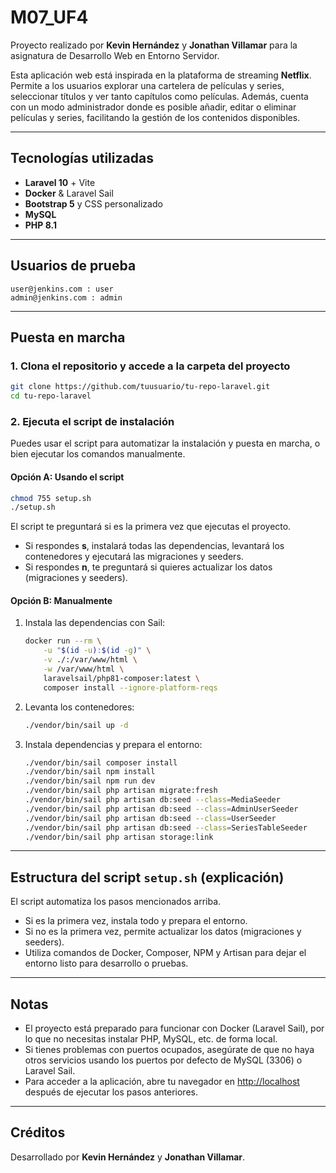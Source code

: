# M07_UF4

Proyecto realizado por **Kevin Hernández** y **Jonathan Villamar** para la asignatura de Desarrollo Web en Entorno
Servidor.

Esta aplicación web está inspirada en la plataforma de streaming **Netflix**. Permite a los usuarios explorar una
cartelera de películas y series, seleccionar títulos y ver tanto capítulos como películas. Además, cuenta con
un modo administrador donde es posible añadir, editar o eliminar películas y series, facilitando la gestión de los
contenidos disponibles.

---

## Tecnologías utilizadas

- **Laravel 10** + Vite
- **Docker** & Laravel Sail
- **Bootstrap 5** y CSS personalizado
- **MySQL**
- **PHP 8.1**

---

## Usuarios de prueba

```
user@jenkins.com : user
admin@jenkins.com : admin
```

---

## Puesta en marcha

### 1. Clona el repositorio y accede a la carpeta del proyecto

```bash
git clone https://github.com/tuusuario/tu-repo-laravel.git
cd tu-repo-laravel
```

### 2. Ejecuta el script de instalación

Puedes usar el script para automatizar la instalación y puesta en marcha, o bien ejecutar los comandos manualmente.

#### Opción A: Usando el script

```bash
chmod 755 setup.sh
./setup.sh
```

El script te preguntará si es la primera vez que ejecutas el proyecto.

- Si respondes **s**, instalará todas las dependencias, levantará los contenedores y ejecutará las migraciones y
  seeders.
- Si respondes **n**, te preguntará si quieres actualizar los datos (migraciones y seeders).

#### Opción B: Manualmente

1. Instala las dependencias con Sail:

    ```bash
    docker run --rm \
        -u "$(id -u):$(id -g)" \
        -v ./:/var/www/html \
        -w /var/www/html \
        laravelsail/php81-composer:latest \
        composer install --ignore-platform-reqs
    ```

2. Levanta los contenedores:

    ```bash
    ./vendor/bin/sail up -d
    ```

3. Instala dependencias y prepara el entorno:

    ```bash
    ./vendor/bin/sail composer install
    ./vendor/bin/sail npm install
    ./vendor/bin/sail npm run dev
    ./vendor/bin/sail php artisan migrate:fresh
    ./vendor/bin/sail php artisan db:seed --class=MediaSeeder
    ./vendor/bin/sail php artisan db:seed --class=AdminUserSeeder
    ./vendor/bin/sail php artisan db:seed --class=UserSeeder
    ./vendor/bin/sail php artisan db:seed --class=SeriesTableSeeder
    ./vendor/bin/sail php artisan storage:link
    ```

---

## Estructura del script `setup.sh` (explicación)

El script automatiza los pasos mencionados arriba.

- Si es la primera vez, instala todo y prepara el entorno.
- Si no es la primera vez, permite actualizar los datos (migraciones y seeders).
- Utiliza comandos de Docker, Composer, NPM y Artisan para dejar el entorno listo para desarrollo o pruebas.

---

## Notas

- El proyecto está preparado para funcionar con Docker (Laravel Sail), por lo que no necesitas instalar PHP, MySQL, etc.
  de forma local.
- Si tienes problemas con puertos ocupados, asegúrate de que no haya otros servicios usando los puertos por defecto de
  MySQL (3306) o Laravel Sail.
- Para acceder a la aplicación, abre tu navegador en [http://localhost](http://localhost) después de ejecutar los pasos
  anteriores.

---

## Créditos

Desarrollado por **Kevin Hernández** y **Jonathan Villamar**.
